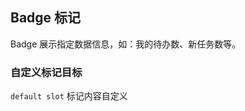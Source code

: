<div class="demo-header">
<p class="overviewicon">
  <span class="wapi-form-badge"/>
</p>

## Badge 标记

<nova-uxlink widget-name="Badge"></nova-uxlink>

Badge 展示指定数据信息，如：我的待办数、新任务数等。
</div>

### 自定义标记目标

`default slot` 标记内容自定义

<nova-demo-view link="badge/slot-default.vue"></nova-demo-view>

<br>
